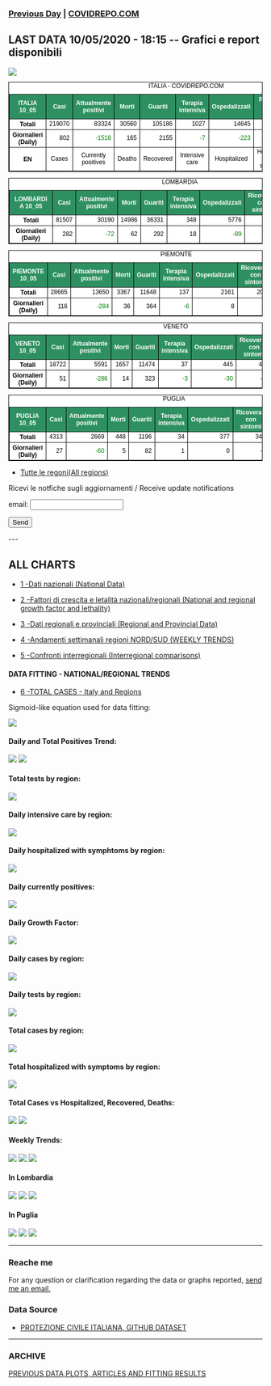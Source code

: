 <!-- start -->
### [Previous Day](/index_09_05.md) | <a href="http://www.covidrepo.com/">COVIDREPO.COM</a>

## LAST DATA 10/05/2020 - 18:15 -- Grafici e report disponibili

<img src="https://marcelchiarello.github.io/showdata/RUN_10_05/RUN0/RUN_DATA_ITALIA_01.png">

<table style=" color:black; font-size:12; font-family:arial; text-align:center; " cellpadding="2.5" cellspacing="0" border="1" bordercolor="black" bgcolor="#FFFFFF">
<caption>ITALIA - COVIDREPO.COM</caption>
<tr style="color:#FFFFFF;background:#2E9061">
<th>ITALIA 10_05</th>
<th>Casi</th>
<th>Attualmente positivi</th>
<th>Morti</th>
<th>Guariti</th>
<th>Terapia intensiva</th>
<th>Ospedalizzati</th>
<th>Ricoverati con sintomi</th>
<th>Isolamento domiciliare</th>
<th>Tamponi</th>
</tr>
<tr>
<th>Totali</th>
<td align="right"> 219070</td>
<td align="right"> 83324</td>
<td align="right"> 30560</td>
<td align="right"> 105186</td>
<td align="right"> 1027</td>
<td align="right"> 14645</td>
<td align="right"> 13618</td>
<td align="right"> 68679</td>
<td align="right"> 2565912</td>
</tr>
<tr>
<th>Giornalieri (Daily)</th>
<td align="right"> 802</td>
<td align="right" style=" color:green; "> -1518</td>
<td align="right"> 165</td>
<td align="right"> 2155</td>
<td align="right" style=" color:green; "> -7</td>
<td align="right" style=" color:green; "> -223</td>
<td align="right" style=" color:green; "> -216</td>
<td align="right" style=" color:green; "> -1295</td>
<td align="right"> 51678</td>
</tr>
<tr>
<th>EN</th>
<td>Cases</td>
<td>Currently positives</td>
<td>Deaths</td>
<td>Recovered</td>
<td>Intensive care</td>
<td>Hospitalized</td>
<td>Hospitalized with symptoms</td>
<td>Home isolation</td>
<td>Tests</td>
</tr>
</table>

<table style=" color:black; font-size:12; font-family:arial; text-align:center; " cellpadding="2.5" cellspacing="0" border="1" bordercolor="black" bgcolor="#FFFFFF">
<caption>LOMBARDIA</caption>
<tr style="color:#FFFFFF;background:#2E9061">
<th>LOMBARDIA 10_05</th>
<th>Casi</th>
<th>Attualmente positivi</th>
<th>Morti</th>
<th>Guariti</th>
<th>Terapia intensiva</th>
<th>Ospedalizzati</th>
<th>Ricoverati con sintomi</th>
<th>Isolamento domiciliare</th>
<th>Tamponi</th>
</tr>
<tr>
<th>Totali</th>
<td align="right"> 81507</td>
<td align="right"> 30190</td>
<td align="right"> 14986</td>
<td align="right"> 36331</td>
<td align="right"> 348</td>
<td align="right"> 5776</td>
<td align="right"> 5428</td>
<td align="right"> 24414</td>
<td align="right"> 485134</td>
</tr>
<tr>
<th>Giornalieri (Daily)</th>
<td align="right"> 282</td>
<td align="right" style=" color:green; "> -72</td>
<td align="right"> 62</td>
<td align="right"> 292</td>
<td align="right"> 18</td>
<td align="right" style=" color:green; "> -89</td>
<td align="right" style=" color:green; "> -107</td>
<td align="right"> 17</td>
<td align="right"> 7369</td>
</tr>
</table>

<table style=" color:black; font-size:12; font-family:arial; text-align:center; " cellpadding="2.5" cellspacing="0" border="1" bordercolor="black" bgcolor="#FFFFFF">
<caption>PIEMONTE</caption>
<tr style="color:#FFFFFF;background:#2E9061">
<th>PIEMONTE 10_05</th>
<th>Casi</th>
<th>Attualmente positivi</th>
<th>Morti</th>
<th>Guariti</th>
<th>Terapia intensiva</th>
<th>Ospedalizzati</th>
<th>Ricoverati con sintomi</th>
<th>Isolamento domiciliare</th>
<th>Tamponi</th>
</tr>
<tr>
<th>Totali</th>
<td align="right"> 28665</td>
<td align="right"> 13650</td>
<td align="right"> 3367</td>
<td align="right"> 11648</td>
<td align="right"> 137</td>
<td align="right"> 2161</td>
<td align="right"> 2024</td>
<td align="right"> 11489</td>
<td align="right"> 210370</td>
</tr>
<tr>
<th>Giornalieri (Daily)</th>
<td align="right"> 116</td>
<td align="right" style=" color:green; "> -284</td>
<td align="right"> 36</td>
<td align="right"> 364</td>
<td align="right" style=" color:green; "> -6</td>
<td align="right"> 8</td>
<td align="right"> 14</td>
<td align="right" style=" color:green; "> -292</td>
<td align="right"> 4570</td>
</tr>
</table>

<table style=" color:black; font-size:12; font-family:arial; text-align:center; " cellpadding="2.5" cellspacing="0" border="1" bordercolor="black" bgcolor="#FFFFFF">
<caption>VENETO</caption>
<tr style="color:#FFFFFF;background:#2E9061">
<th>VENETO 10_05</th>
<th>Casi</th>
<th>Attualmente positivi</th>
<th>Morti</th>
<th>Guariti</th>
<th>Terapia intensiva</th>
<th>Ospedalizzati</th>
<th>Ricoverati con sintomi</th>
<th>Isolamento domiciliare</th>
<th>Tamponi</th>
</tr>
<tr>
<th>Totali</th>
<td align="right"> 18722</td>
<td align="right"> 5591</td>
<td align="right"> 1657</td>
<td align="right"> 11474</td>
<td align="right"> 37</td>
<td align="right"> 445</td>
<td align="right"> 408</td>
<td align="right"> 5146</td>
<td align="right"> 439522</td>
</tr>
<tr>
<th>Giornalieri (Daily)</th>
<td align="right"> 51</td>
<td align="right" style=" color:green; "> -286</td>
<td align="right"> 14</td>
<td align="right"> 323</td>
<td align="right" style=" color:green; "> -3</td>
<td align="right" style=" color:green; "> -30</td>
<td align="right" style=" color:green; "> -27</td>
<td align="right" style=" color:green; "> -256</td>
<td align="right"> 7408</td>
</tr>
</table>

<table style=" color:black; font-size:12; font-family:arial; text-align:center; " cellpadding="2.5" cellspacing="0" border="1" bordercolor="black" bgcolor="#FFFFFF">
<caption>PUGLIA</caption>
<tr style="color:#FFFFFF;background:#2E9061">
<th>PUGLIA 10_05</th>
<th>Casi</th>
<th>Attualmente positivi</th>
<th>Morti</th>
<th>Guariti</th>
<th>Terapia intensiva</th>
<th>Ospedalizzati</th>
<th>Ricoverati con sintomi</th>
<th>Isolamento domiciliare</th>
<th>Tamponi</th>
</tr>
<tr>
<th>Totali</th>
<td align="right"> 4313</td>
<td align="right"> 2669</td>
<td align="right"> 448</td>
<td align="right"> 1196</td>
<td align="right"> 34</td>
<td align="right"> 377</td>
<td align="right"> 343</td>
<td align="right"> 2292</td>
<td align="right"> 78399</td>
</tr>
<tr>
<th>Giornalieri (Daily)</th>
<td align="right"> 27</td>
<td align="right" style=" color:green; "> -60</td>
<td align="right"> 5</td>
<td align="right"> 82</td>
<td align="right"> 1</td>
<td align="right"> 0</td>
<td align="right" style=" color:green; "> -1</td>
<td align="right" style=" color:green; "> -60</td>
<td align="right"> 1756</td>
</tr>
</table>


- [Tutte le regoni(All regions)](/Tables/regionsTable_10_05.md)

Ricevi le notfiche sugli aggiornamenti / Receive update notifications
<form
  action="https://formspree.io/mgenvwep"
  method="POST"
>
  <label>
    email:
    <input type="text" name="_replyto">
  </label>

  <!-- your other form fields go here -->

  <button type="submit">Send</button>
</form>
---

## ALL CHARTS

- [1 -Dati nazionali (National Data)](/RUN_10_05/RUN0/RUN.html)

- [2 -Fattori di crescita e letalità nazionali/regionali (National and regional growth factor and lethality)](/RUN_10_05/RUN6/RUN.html)

- [3 -Dati regionali e provinciali (Regional and Provincial Data)](/RUN_10_05/RUN2/RUN.html)

- [4 -Andamenti settimanali regioni NORD/SUD (WEEKLY TRENDS)](/RUN_10_05/RUN5/RUN.html)

- [5 -Confronti interregionali (Interregional comparisons)](/RUN_10_05/RUN4/RUN.html)

#### DATA FITTING - NATIONAL/REGIONAL TRENDS

- [6 -TOTAL CASES - Italy and Regions](/RUN_10_05/RUN1/RUN.html)

Sigmoid-like equation used for data fitting:

<img src="http://latex.codecogs.com/svg.latex?Sig = \frac{a}{e^{b(x+c)} + a_1e^{b_1(x+c_1)} - d}" border="0"/>

#### Daily and Total Positives Trend:
<img src="https://marcelchiarello.github.io/showdata/RUN_10_05/RUN1/RUN_DATA_FIT_TOTAL_CASES_ITALY_REGIONS_01.png">
<img src="https://marcelchiarello.github.io/showdata/RUN_10_05/RUN1/RUN_DATA_FIT_TOTAL_CASES_ITALY_REGIONS_02.png">

#### Total tests by region:
<img src="https://marcelchiarello.github.io/showdata/RUN_10_05/RUN4/RUN_INTEREGION_02.png">

#### Daily intensive care by region:
<img src="https://marcelchiarello.github.io/showdata/RUN_10_05/RUN4/RUN_INTEREGION_13.png">

#### Daily hospitalized with symphtoms by region:
<img src="https://marcelchiarello.github.io/showdata/RUN_10_05/RUN4/RUN_INTEREGION_14.png">

#### Daily currently positives:
<img src="https://marcelchiarello.github.io/showdata/RUN_10_05/RUN4/RUN_INTEREGION_15.png">

#### Daily Growth Factor:
<img src="https://marcelchiarello.github.io/showdata/RUN_10_05/RUN6/RUN_FACTORS_01.png">

#### Daily cases by region:
<img src="https://marcelchiarello.github.io/showdata/RUN_10_05/RUN4/RUN_INTEREGION_11.png">

#### Daily tests by region:
<img src="https://marcelchiarello.github.io/showdata/RUN_10_05/RUN4/RUN_INTEREGION_12.png">

#### Total cases by region:
<img src="https://marcelchiarello.github.io/showdata/RUN_10_05/RUN4/RUN_INTEREGION_01.png">

#### Total hospitalized with symptoms by region:
<img src="https://marcelchiarello.github.io/showdata/RUN_10_05/RUN4/RUN_INTEREGION_05.png">

#### Total Cases vs Hospitalized, Recovered, Deaths:
<img src="https://marcelchiarello.github.io/showdata/RUN_10_05/RUN0/RUN_DATA_ITALIA_02.png">


<img src="https://marcelchiarello.github.io/showdata/RUN_10_05/RUN0/RUN_DATA_ITALIA_04.png">

#### Weekly Trends:
<img src="https://marcelchiarello.github.io/showdata/RUN_10_05/RUN5/RUN_NEWTRENDS_01.png">
<img src="https://marcelchiarello.github.io/showdata/RUN_10_05/RUN5/RUN_NEWTRENDS_02.png">
<img src="https://marcelchiarello.github.io/showdata/RUN_10_05/RUN5/RUN_NEWTRENDS_03.png">


#### In Lombardia
<img src="https://marcelchiarello.github.io/showdata/RUN_10_05/RUN2/RUN_DATA_PROVINCE_08.png">
<img src="https://marcelchiarello.github.io/showdata/RUN_10_05/RUN1/RUN_DATA_FIT_TOTAL_CASES_ITALY_REGIONS_05.png">
<img src="https://marcelchiarello.github.io/showdata/RUN_10_05/RUN1/RUN_DATA_FIT_TOTAL_CASES_ITALY_REGIONS_06.png">

#### In Puglia
<img src="https://marcelchiarello.github.io/showdata/RUN_10_05/RUN2/RUN_DATA_PROVINCE_01.png">
<img src="https://marcelchiarello.github.io/showdata/RUN_10_05/RUN1/RUN_DATA_FIT_TOTAL_CASES_ITALY_REGIONS_03.png">
<img src="https://marcelchiarello.github.io/showdata/RUN_10_05/RUN1/RUN_DATA_FIT_TOTAL_CASES_ITALY_REGIONS_04.png">

---

### Reache me

For any question or clarification regarding the data or graphs reported, <a href="mailto:marcello.chiarello@outlook.com">send me an email.</a>



### Data Source

- [PROTEZIONE CIVILE ITALIANA, GITHUB DATASET](https://github.com/pcm-dpc/COVID-19)

---

### ARCHIVE
[PREVIOUS DATA,PLOTS, ARTICLES AND FITTING RESULTS](/archive.md)

